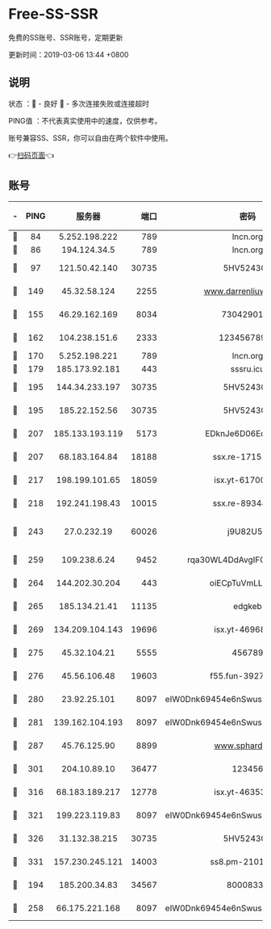 # Free-SS-SSR

免费的SS账号、SSR账号，定期更新

更新时间：2019-03-06 13:44 +0800

## 说明

状态     ：🙂 - 良好 🙁 - 多次连接失败或连接超时

PING值   ：不代表真实使用中的速度，仅供参考。

账号兼容SS、SSR，你可以自由在两个软件中使用。

👉[扫码页面](https://liesauer.github.io/free-ss-ssr.github.io/)👈

## 账号

|-|PING|服务器|端口|密码|加密方式|区域|
|:----:|:----:|:-----:|-----:|:----:|:----:|:----:|
|🙂|84|5.252.198.222|789|lncn.org|rc4|JP|
|🙂|86|194.124.34.5|789|lncn.org|rc4|JP|
|🙂|97|121.50.42.140|30735|5HV52430C|aes-256-cfb|JP|
|🙂|149|45.32.58.124|2255|www.darrenliuwei.com|aes-256-cfb|JP|
|🙂|155|46.29.162.169|8034|7304290167|aes-256-cfb|RU|
|🙂|162|104.238.151.6|2333|12345678900|aes-256-cfb|JP|
|🙂|170|5.252.198.221|789|lncn.org|rc4|JP|
|🙂|179|185.173.92.181|443|sssru.icu|rc4-md5|RU|
|🙂|195|144.34.233.197|30735|5HV52430C|aes-256-cfb|US|
|🙂|195|185.22.152.56|30735|5HV52430C|aes-256-cfb|RU|
|🙂|207|185.133.193.119|5173|EDknJe6D06EoWDaw|aes-256-cfb|US|
|🙂|207|68.183.164.84|18188|ssx.re-17151822|aes-256-cfb|US|
|🙂|217|198.199.101.65|18059|isx.yt-61700807|aes-256-cfb|US|
|🙂|218|192.241.198.43|10015|ssx.re-89348250|aes-256-cfb|US|
|🙂|243|27.0.232.19|60026|j9U82U53|xchacha20-ietf-poly1305|HK|
|🙂|259|109.238.6.24|9452|rqa30WL4DdAvgIFG6Fs3znzTa|aes-256-cfb|FR|
|🙂|264|144.202.30.204|443|oiECpTuVmLLxk4Ts|aes-256-cfb|US|
|🙂|265|185.134.21.41|11135|edgkeb|aes-256-cfb|GB|
|🙂|269|134.209.104.143|19696|isx.yt-46968452|aes-256-cfb|SG|
|🙂|275|45.32.104.21|5555|456789|aes-256-cfb|SG|
|🙂|276|45.56.106.48|19603|f55.fun-39271360|aes-256-cfb|US|
|🙂|280|23.92.25.101|8097|eIW0Dnk69454e6nSwuspv9DmS201tQ0D|aes-256-cfb|US|
|🙂|281|139.162.104.193|8097|eIW0Dnk69454e6nSwuspv9DmS201tQ0D|aes-256-cfb|JP|
|🙂|287|45.76.125.90|8899|www.sphard.com|aes-256-cfb|JP|
|🙂|301|204.10.89.10|36477|123456|aes-256-cfb|US|
|🙂|316|68.183.189.217|12778|isx.yt-46353039|aes-256-cfb|SG|
|🙂|321|199.223.119.83|8097|eIW0Dnk69454e6nSwuspv9DmS201tQ0D|aes-256-cfb|US|
|🙂|326|31.132.38.215|30735|5HV52430C|aes-256-cfb|US|
|🙂|331|157.230.245.121|14003|ss8.pm-21010216|aes-256-cfb|SG|
|🙂|194|185.200.34.83|34567|80008331|aes-256-cfb|US|
|🙂|258|66.175.221.168|8097|eIW0Dnk69454e6nSwuspv9DmS201tQ0D|aes-256-cfb|US|
